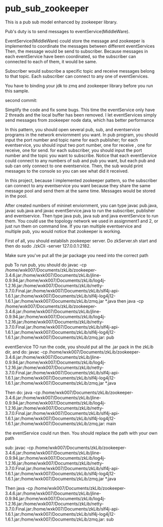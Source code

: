 # pub_sub_zookeeper
This is a pub sub model enhanced by zookeeper library.

Pub's duty is to send messages to eventService(MiddleWare).

EventService(MiddleWare) could store the message and zookeeper is implemented to coordinate the messages between different eventServices
Then, the message would be send to subscriber. Because messages in each eventService have been coordinated, so the subscriber can
connected to each of them, it would be same.

Subscriber would subscribe a specific topic and receive messages belong to that topic. Each subscriber can connect to any one of
eventServices.

You have to binding your jdk to zmq and zookeeper library before you run this sample.

second commit:

Simplify the code and fix some bugs. This time the eventService only have 2 threads and the local buffer has been removed. I let eventServices simply send messages from zookeeper node data, which has better performance

In this pattern, you should open several pub, sub, and eventservice programs in the network enviornment you want. In pub program, you should input the port number and topic name for each publisher; for each eventservice, you should input two port number, one for receive , one for receive, one for send. for each subscriber, you should input the port number and the topic you want to subscribe. Notice that each eventService could connect to any numbers of sub and pub you want, but each pub and sub can only connect to one eventservice. Then, the sub would print messages to the console so you can see what did it received.

In this project, because I implemented zookeeper pattern, so the subscriber can connect to any eventservice you want because they share the same message pool and send them at the same time. Messages would be stored in the pool.

After created numbers of mininet enviornment, you can type javac pub.java, javac sub.java and javac eventService.java to run the subscriber, publisher and eventservice. Then type java pub, java sub and java eventService to run them. You could use the topology network we used in assignment1 and 2, or just run them on command line. If you ran multiple eventservice and multiple pub, you would notice that zookeeper is working.

First of all, you should establish zookeeper server. Do zkServer.sh start and then do sudo ./zkCli -server 127.0.0.1:2182.

Make sure you've put all the jar package you need into the correct path

pub
To run pub, you should do
javac -cp /home/wxk007/Documents/zkLib/zookeeper-3.4.6.jar:/home/wxk007/Documents/zkLib/jline-0.9.94.jar:/home/wxk007/Documents/zkLib/log4j-1.2.16.jar:/home/wxk007/Documents/zkLib/netty-3.7.0.Final.jar:/home/wxk007/Documents/zkLib/slf4j-api-1.6.1.jar:/home/wxk007/Documents/zkLib/slf4j-log4j12-1.6.1.jar:/home/wxk007/Documents/zkLib/zmq.jar *.java
then
java -cp /home/wxk007/Documents/zkLib/zookeeper-3.4.6.jar:/home/wxk007/Documents/zkLib/jline-0.9.94.jar:/home/wxk007/Documents/zkLib/log4j-1.2.16.jar:/home/wxk007/Documents/zkLib/netty-3.7.0.Final.jar:/home/wxk007/Documents/zkLib/slf4j-api-1.6.1.jar:/home/wxk007/Documents/zkLib/slf4j-log4j12-1.6.1.jar:/home/wxk007/Documents/zkLib/zmq.jar: pub


eventService
TO run the code, you should put all the .jar pack in the zkLib dir, and do:
javac -cp /home/wxk007/Documents/zkLib/zookeeper-3.4.6.jar:/home/wxk007/Documents/zkLib/jline-0.9.94.jar:/home/wxk007/Documents/zkLib/log4j-1.2.16.jar:/home/wxk007/Documents/zkLib/netty-3.7.0.Final.jar:/home/wxk007/Documents/zkLib/slf4j-api-1.6.1.jar:/home/wxk007/Documents/zkLib/slf4j-log4j12-1.6.1.jar:/home/wxk007/Documents/zkLib/zmq.jar *.java


Then do:
java -cp /home/wxk007/Documents/zkLib/zookeeper-3.4.6.jar:/home/wxk007/Documents/zkLib/jline-0.9.94.jar:/home/wxk007/Documents/zkLib/log4j-1.2.16.jar:/home/wxk007/Documents/zkLib/netty-3.7.0.Final.jar:/home/wxk007/Documents/zkLib/slf4j-api-1.6.1.jar:/home/wxk007/Documents/zkLib/slf4j-log4j12-1.6.1.jar:/home/wxk007/Documents/zkLib/zmq.jar: main

the eventService could run then. You should replace the path with your own path

sub:
javac -cp /home/wxk007/Documents/zkLib/zookeeper-3.4.6.jar:/home/wxk007/Documents/zkLib/jline-0.9.94.jar:/home/wxk007/Documents/zkLib/log4j-1.2.16.jar:/home/wxk007/Documents/zkLib/netty-3.7.0.Final.jar:/home/wxk007/Documents/zkLib/slf4j-api-1.6.1.jar:/home/wxk007/Documents/zkLib/slf4j-log4j12-1.6.1.jar:/home/wxk007/Documents/zkLib/zmq.jar *.java

Then
java -cp /home/wxk007/Documents/zkLib/zookeeper-3.4.6.jar:/home/wxk007/Documents/zkLib/jline-0.9.94.jar:/home/wxk007/Documents/zkLib/log4j-1.2.16.jar:/home/wxk007/Documents/zkLib/netty-3.7.0.Final.jar:/home/wxk007/Documents/zkLib/slf4j-api-1.6.1.jar:/home/wxk007/Documents/zkLib/slf4j-log4j12-1.6.1.jar:/home/wxk007/Documents/zkLib/zmq.jar: sub

